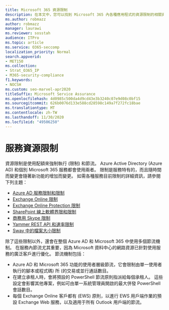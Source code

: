 ```yaml
---
title: Microsoft 365 資源限制
description: 在本文中，您可以找到 Microsoft 365 內各種應用程式的資源限制的相關資訊。
ms.author: robmazz
author: robmazz
manager: laurawi
ms.reviewer: sosstah
audience: ITPro
ms.topic: article
ms.service: O365-seccomp
localization_priority: Normal
search.appverid:
- MET150
ms.collection:
- Strat_O365_IP
- M365-security-compliance
f1.keywords:
- NOCSH
ms.custom: seo-marvel-apr2020
titleSuffix: Microsoft Service Assurance
ms.openlocfilehash: 4d0985c500da4d9cd43e3b3240c07e9d08c0bf15
ms.sourcegitcommit: 626b0076d133e588cd28598c149a7f272fc18bae
ms.translationtype: MT
ms.contentlocale: zh-TW
ms.lasthandoff: 11/30/2020
ms.locfileid: "49506250"
---
```

# <a name="service-resource-limits"></a>服務資源限制

資源限制是使用配額來強制執行 (限制) 和節流。 Azure Active Directory (Azure AD) 和個別 Microsoft 365 服務都會使用兩者。 限制是服務特有的，而且隨時間而變更會隨著新功能的增加而變更。 如需各種服務目前限制的詳細資訊，請參閱下列主題：

- [Azure AD 服務限制和限制](https://docs.microsoft.com/azure/azure-resource-manager/management/azure-subscription-service-limits)
- [Exchange Online 限制](https://technet.microsoft.com/library/exchange-online-limits.aspx)
- [Exchange Online Protection 限制](https://technet.microsoft.com/library/exchange-online-protection-limits.aspx)
- [SharePoint 線上軟體界限和限制](https://support.office.com/article/SharePoint-Online-software-boundaries-and-limits-8F34FF47-B749-408B-ABC0-B605E1F6D498)
- [商務用 Skype 限制](https://technet.microsoft.com/library/skype-for-business-online-limits.aspx)
- [Yammer REST API 和速率限制](https://developer.yammer.com/docs/rest-api-rate-limits)
- [Sway 中的檔案大小限制](https://support.office.com/article/File-size-limits-in-Sway-4db21bc6-b42b-499f-9272-66e089db109f)

除了這些限制以外，還會在整個 Azure AD 和 Microsoft 365 中使用多個節流機制。 在服務內節流尤其重要，因為 Microsoft 資料中心的網路資源已針對使用服務的廣泛客戶進行優化。 節流機制包括：

- Azure AD 和 Microsoft 365 功能的使用者層級節流，它會限制由單一使用者執行的腳本或程式碼) 所 (的交易或並行通話數目。
- 在建立承租人時，會將預設的 PowerShell 節流原則指派給每個承租人。 這些設定會影響其他專案，例如可由單一系統管理員開啟的最大併發 PowerShell 會話數目。
- 每個 Exchange Online 客戶都有 (EWS) 原則，以進行 EWS 用戶端作業的預設 Exchange Web 服務，以及適用于所有 Outlook 用戶端的節流。

